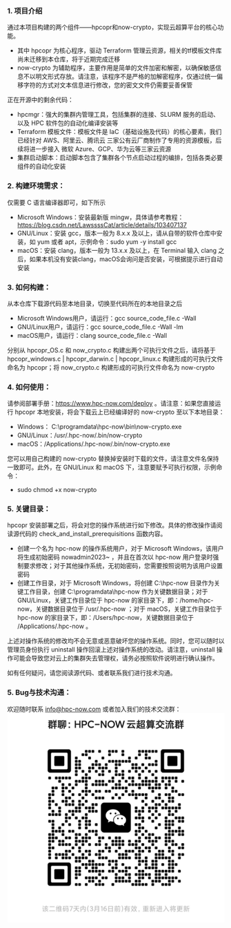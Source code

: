 ### 1. 项目介绍
通过本项目构建的两个组件——hpcopr和now-crypto，实现云超算平台的核心功能。
- 其中 hpcopr 为核心程序，驱动 Terraform 管理云资源，相关的tf模板文件库尚未迁移到本仓库，将于近期完成迁移
- now-crypto 为辅助程序，主要作用是简单的文件加密和解密，以确保敏感信息不以明文形式存放。请注意，该程序不是严格的加解密程序，仅通过统一偏移字符的方式对文本信息进行修改，您的密文文件仍需要妥善保管

正在开源中的剩余代码：
- hpcmgr：强大的集群内管理工具，包括集群的连接、SLURM 服务的启动、以及 HPC 软件包的自动化编译安装等
- Terraform 模板文件：模板文件是 IaC（基础设施及代码）的核心要素，我们已经针对 AWS、阿里云、腾讯云 三家公有云厂商制作了专用的资源模板，后续将进一步接入 微软 Azure、GCP、华为云等三家云资源
- 集群启动脚本：启动脚本包含了集群各个节点启动过程的编排，包括各类必要组件的自动化安装

### 2. 构建环境需求：
仅需要 C 语言编译器即可，如下所示

- Microsoft Windows：安装最新版 mingw，具体请参考教程：https://blog.csdn.net/LawssssCat/article/details/103407137
- GNU/Linux：安装 gcc，版本一般为 8.x.x 及以上，请从自带的软件仓库中安装，如 yum 或者 apt，示例命令：sudo yum -y install gcc
- macOS：安装 clang，版本一般为 13.x.x 及以上，在 Terminal 输入 clang 之后，如果本机没有安装clang，macOS会询问是否安装，可根据提示进行自动安装

### 3. 如何构建：
从本仓库下载源代码至本地目录，切换至代码所在的本地目录之后
- Microsoft Windows用户，请运行：gcc source_code_file.c -Wall
- GNU/Linux用户，请运行：gcc source_code_file.c -Wall -lm
- macOS用户，请运行：clang source_code_file.c -Wall

分别从 hpcopr_OS.c 和 now_crypto.c 构建出两个可执行文件之后，请将基于 hpcopr_windows.c | hpcopr_darwin.c | hpcopr_linux.c 构建形成的可执行文件命名为 hpcopr；将 now_crypto.c 构建形成的可执行文件命名为 now-crypto

### 4. 如何使用：
请参阅部署手册：https://www.hpc-now.com/deploy 。请注意：如果您直接运行 hpcopr 本地安装，将会下载云上已经编译好的 now-crypto 至以下本地目录：

- Windows： C:\programdata\hpc-now\bin\now-crypto.exe
- GNU/Linux：/usr/.hpc-now/.bin/now-crypto
- macOS：/Applications/.hpc-now/.bin/now-crypto.exe

您可以用自己构建的 now-crypto 替换掉安装时下载的文件，请注意文件名保持一致即可。此外，在 GNU/Linux 和 macOS 下，注意要赋予可执行权限，示例命令： 
- sudo chmod +x now-crypto
### 5. 关键目录：
hpcopr 安装部署之后，将会对您的操作系统进行如下修改。具体的修改操作请阅读源代码的 check_and_install_prerequisitions 函数内容。

- 创建一个名为 hpc-now 的操作系统用户，对于 Microsoft Windows，该用户将生成初始密码 nowadmin2023~ ，并且在首次以 hpc-now 用户登录时强制要求修改；对于其他操作系统，无初始密码，您需要按照说明为该用户设置密码
- 创建工作目录，对于 Microsoft Windows，将创建 C:\hpc-now 目录作为关键工作目录，创建 C:\programdata\hpc-now 作为关键数据目录；对于 GNU/Linux，关键工作目录位于 hpc-now 的家目录下，即：/home/hpc-now，关键数据目录位于 /usr/.hpc-now ；对于 macOS，关键工作目录位于 hpc-now 的家目录下，即：/Users/hpc-now，关键数据目录位于 /Applications/.hpc-now 。

上述对操作系统的修改均不会无意或恶意破坏您的操作系统。同时，您可以随时以管理员身份执行 uninstall 操作回滚上述对操作系统的改动。请注意，uninstall 操作可能会导致您对云上的集群失去管理权，请务必按照软件说明进行确认操作。

如有任何疑问，请您阅读源代码、或者联系我们进行技术沟通。

### 5. Bug与技术沟通：
欢迎随时联系 info@hpc-now.com
或者加入我们的技术交流群：
![输入图片说明](Group_QR_Code.jpg)